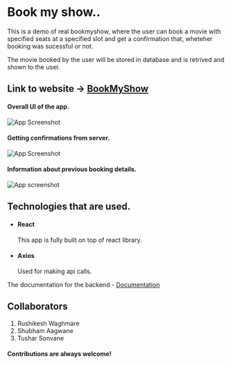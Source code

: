 # Book my show..

This is a demo of real bookmyshow, where the user can book a movie with specified seats at a specified slot and get a confirmation that, wheteher booking was sucessful or not.

The movie booked by the user will be stored in database and is retrived and shown to the user.

## Link to website -> [BookMyShow](http://bookmyshows-frontend.netlify.app)


#### Overall UI of the app.

![App Screenshot](https://snipboard.io/AWEMzF.jpg)

#### Getting confirmations from server.

![App Screenshot](https://snipboard.io/4Gxnzf.jpg)

#### Information about previous booking details.

![App screenshot](https://snipboard.io/HljXoF.jpg)


## Technologies that are used.

- #### React  
    This app is fully built on top of react library.
- #### Axios 
    Used for making api calls.

The documentation for the backend - [Documentation](https://github.com/rushikesh-waghmare/Bookmyshow-Backend)




## Collaborators

1. Rushikesh Waghmare
2. Shubham Aagwane
3. Tushar Sonvane
#### Contributions are always welcome!
